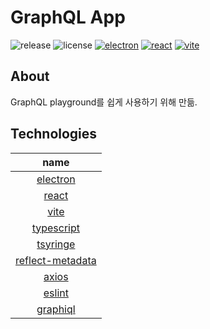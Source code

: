# GraphQL App

![release](https://img.shields.io/static/v1?label=release&message=1.0.0&color=blue)
![license](https://img.shields.io/badge/license-MIT-orange)
[![electron](https://img.shields.io/static/v1?label=electron&message=20.1.1&color=green)](https://www.electronjs.org)
[![react](https://img.shields.io/static/v1?label=react&message=18.2.0&color=blue)](https://reactjs.org)
[![vite](https://img.shields.io/static/v1?label=vite&message=3.0.9&color=yellow)](https://vitejs.dev)

## About

GraphQL playground를 쉽게 사용하기 위해 만듦.

## Technologies

|                               name                               |
|:----------------------------------------------------------------:|
|              [electron](https://www.electronjs.org)              |
|                   [react](https://reactjs.org)                   |
|                    [vite](https://vitejs.dev)                    |
|           [typescript](https://www.typescriptlang.org)           |
|        [tsyringe](https://github.com/microsoft/tsyringe)         |
| [reflect-metadata](https://github.com/rbuckton/reflect-metadata) |
|             [axios](https://github.com/axios/axios)              |
|                   [eslint](https://eslint.org)                   |
|         [graphiql](https://github.com/graphql/graphiql)          |
